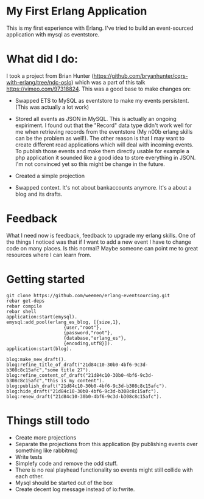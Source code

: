 My First Erlang Application
=======
This is my first experience with Erlang.
I've tried to build an event-sourced application with mysql as eventstore.

What did I do:
=======
I took a project from Brian Hunter (https://github.com/bryanhunter/cqrs-with-erlang/tree/ndc-oslo) which was a part of this talk https://vimeo.com/97318824.
This was a good base to make changes on:
 
- Swapped ETS to MySQL as eventstore to make my events persistent. (This was actually a lot work)


- Stored all events as JSON in MySQL.
This is actually an ongoing expiriment. I found out that the "Record" data type didn't work well for me when retrieving records
from the eventstore (My n00b erlang skills can be the problem as well!). The other reason is that I may want to create different read applications which
will deal with incoming events. To publish those events and make them directly usable for example
a php application it sounded like a good idea to store everything in JSON. I'm not convinced yet so this might be change in the future.


- Created a simple projection


- Swapped context. It's not about bankaccounts anymore. It's a about a blog and its drafts. 

Feedback
========
What I need now is feedback, feedback to upgrade my erlang skills. 
One of the things I noticed was that if I want to add a new event I have to change code on many places. Is this normal?
Maybe someone can point me to great resources where I can learn from.

Getting started
=======

```
git clone https://github.com/weemen/erlang-eventsourcing.git
rebar get-deps
rebar compile
rebar shell
application:start(emysql).
emysql:add_pool(erlang_es_blog, [{size,1},
                     {user,"root"},
                     {password,"root"},
                     {database,"erlang_es"},
                     {encoding,utf8}]).
application:start(blog).
```


```
blog:make_new_draft().
blog:refine_title_of_draft("21d84c10-30b0-4bf6-9c3d-b308c8c15afc","some title 27").
blog:refine_content_of_draft("21d84c10-30b0-4bf6-9c3d-b308c8c15afc","this is my content").
blog:publish_draft("21d84c10-30b0-4bf6-9c3d-b308c8c15afc").
blog:hide_draft("21d84c10-30b0-4bf6-9c3d-b308c8c15afc").
blog:renew_draft("21d84c10-30b0-4bf6-9c3d-b308c8c15afc").
```

Things still todo
=======
- Create more projections
- Separate the projections from this application (by publishing events over something like rabbitmq)
- Write tests
- Simplefy code and remove the odd stuff.
- There is no real playhead functionality so events might still collide with each other.
- Mysql should be started out of the box
- Create decent log message instead of io:fwrite.
